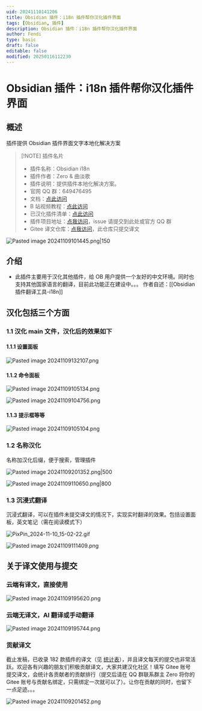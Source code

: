 ```yaml
---
uid: 20241110141206
title: Obsidian 插件：i18n 插件帮你汉化插件界面
tags: [Obsidian, 插件]
description: Obsidian 插件：i18n 插件帮你汉化插件界面
author: Fendi
type: basic
draft: false
editable: false
modified: 20250116112230
---
```


# Obsidian 插件：i18n 插件帮你汉化插件界面

## 概述

插件提供 Obsidian 插件界面文字本地化解决方案

> [!NOTE] 插件名片
> - 插件名称：Obsidian i18n
> - 插件作者：Zero & 曲淡歌
> - 插件说明：提供插件本地化解决方案。
> - 官网 QQ 群：649476495
> - 文档：[点此访问](https://gitee.com/zero--two/obsidian-i18n-translation)
> - B 站视频教程：[点此访问](https://www.bilibili.com/video/BV1VcxJeNExx/)
> - 已汉化插件清单：[点此访问](https://vika.cn/share/shrULbfcRrjrXZVfMA9P4)
> - 插件项目地址：[点我访问](https://github.com/0011000000110010/obsidian-i18n)，issue 请提交到此处或官方 QQ 群
> - Gitee 译文仓库：[点我访问](https://gitee.com/zero--two/obsidian-i18n-translation)，此仓库只提交译文

![Pasted image 20241109101445.png|150](https://cdn.pkmer.cn/images/Pasted%20image%2020241109101445.png!pkmer)

## 介绍

- 此插件主要用于汉化其他插件，给 OB 用户提供一个友好的中文环境。同时也支持其他国家语言的翻译，目前此功能正在建设中。。。
 作者自述：[[Obsidian插件翻译工具-i18n]]
## 汉化包括三个方面

### 1.1 汉化 main 文件，汉化后的效果如下

#### 1.1.1 设置面板

![Pasted image 20241109132107.png](https://cdn.pkmer.cn/images/Pasted%20image%2020241109132107.png!pkmer)

#### 1.1.2 命令面板

![Pasted image 20241109105134.png](https://cdn.pkmer.cn/images/Pasted%20image%2020241109105134.png!pkmer)

![Pasted image 20241109104756.png](https://cdn.pkmer.cn/images/Pasted%20image%2020241109104756.png!pkmer)

#### 1.1.3 提示框等等

![Pasted image 20241109105104.png](https://cdn.pkmer.cn/images/Pasted%20image%2020241109105104.png!pkmer)

### 1.2 名称汉化

名称加汉化后缀，便于搜索，管理插件

![Pasted image 20241109201352.png|500](https://cdn.pkmer.cn/images/Pasted%20image%2020241109201352.png!pkmer)

![Pasted image 20241109110650.png|800](https://cdn.pkmer.cn/images/Pasted%20image%2020241109110650.png!pkmer)

### 1.3 沉浸式翻译

沉浸式翻译，可以在插件未提交译文的情况下，实现实时翻译的效果。包括设置面板，英文笔记（需在阅读模式下）

![PixPin_2024-11-10_15-02-22.gif](https://cdn.pkmer.cn/images/PixPin_2024-11-10_15-02-22.gif!pkmer)

![Pasted image 20241109111409.png](https://cdn.pkmer.cn/images/Pasted%20image%2020241109111409.png!pkmer)

## 关于译文使用与提交

### 云端有译文，直接使用

![Pasted image 20241109195620.png](https://cdn.pkmer.cn/images/Pasted%20image%2020241109195620.png!pkmer)

### 云端无译文，AI 翻译或手动翻译

![Pasted image 20241109195744.png](https://cdn.pkmer.cn/images/Pasted%20image%2020241109195744.png!pkmer)

### 贡献译文

截止发稿，已收录 182 款插件的译文（见 [统计表](https://vika.cn/share/shrULbfcRrjrXZVfMA9P4)），并且译文每天的提交也非常活跃。欢迎各有兴趣的朋友们积极贡献译文，大家共建汉化社区！填写 Gitee 账号提交译文，会统计各贡献者的贡献排行（提交后请在 QQ 群联系群主 Zero 将你的 Gitee 账号与贡献名绑定，只需绑定一次就可以了）。让你在贡献的同时，也留下一点足迹。。。

![Pasted image 20241109201452.png](https://cdn.pkmer.cn/images/Pasted%20image%2020241109201452.png!pkmer)
